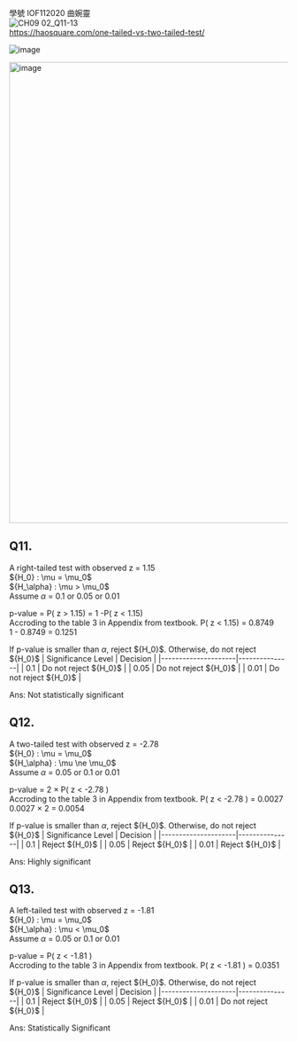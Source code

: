 學號 IOF112020 曲婉靈  
![CH09 02_Q11-13](https://github.com/user-attachments/assets/aeb0fc52-9712-495d-9999-7419aab92f89)  
https://haosquare.com/one-tailed-vs-two-tailed-test/

![image](https://github.com/user-attachments/assets/330b66ff-6289-45ff-9088-40a8b07a3a78)

<img width="832" alt="image" src="https://github.com/user-attachments/assets/2ee76cc5-040c-400f-9ad5-7ab2eaa0af2b">


## Q11.

A right-tailed test with observed z = 1.15  
$\{H_0} : \mu = \mu_0$  
$\{H_\alpha} : \mu > \mu_0$  
Assume $\alpha$ = 0.1 or 0.05 or 0.01

p-value = P( z > 1.15) = 1 -P( z < 1.15)  
Accroding to the table 3 in Appendix from textbook. P( z < 1.15) = 0.8749  
1 - 0.8749 = 0.1251  

If p-value is smaller than $\alpha$, reject $\{H_0}$. Otherwise, do not reject $\{H_0}$
| Significance Level | Decision      |
|---------------------|---------------|
| 0.1               | Do not reject $\{H_0}$    |
| 0.05                | Do not reject $\{H_0}$    |
| 0.01               | Do not reject $\{H_0}$     |

Ans: Not statistically significant

## Q12.

A two-tailed test with observed z = -2.78  
$\{H_0} : \mu = \mu_0$  
$\{H_\alpha} : \mu \ne \mu_0$  
Assume $\alpha$ = 0.05 or 0.1 or 0.01

p-value = 2 $\times$ P( z < -2.78 )    
Accroding to the table 3 in Appendix from textbook. P( z < -2.78 ) = 0.0027  
0.0027 $\times$ 2 = 0.0054

If p-value is smaller than $\alpha$, reject $\{H_0}$. Otherwise, do not reject $\{H_0}$
| Significance Level | Decision      |
|---------------------|---------------|
| 0.1               | Reject $\{H_0}$    |
| 0.05                | Reject $\{H_0}$    |
| 0.01               | Reject $\{H_0}$     |

Ans: Highly significant 


## Q13.

A left-tailed test with observed z = -1.81  
$\{H_0} : \mu = \mu_0$  
$\{H_\alpha} : \mu < \mu_0$  
Assume $\alpha$ = 0.05 or 0.1 or 0.01

p-value = P( z < -1.81 )    
Accroding to the table 3 in Appendix from textbook. P( z < -1.81 ) = 0.0351

If p-value is smaller than $\alpha$, reject $\{H_0}$. Otherwise, do not reject $\{H_0}$
| Significance Level | Decision      |
|---------------------|---------------|
| 0.1               | Reject $\{H_0}$    |
| 0.05                | Reject $\{H_0}$    |
| 0.01               | Do not reject $\{H_0}$     |


Ans: Statistically Significant


